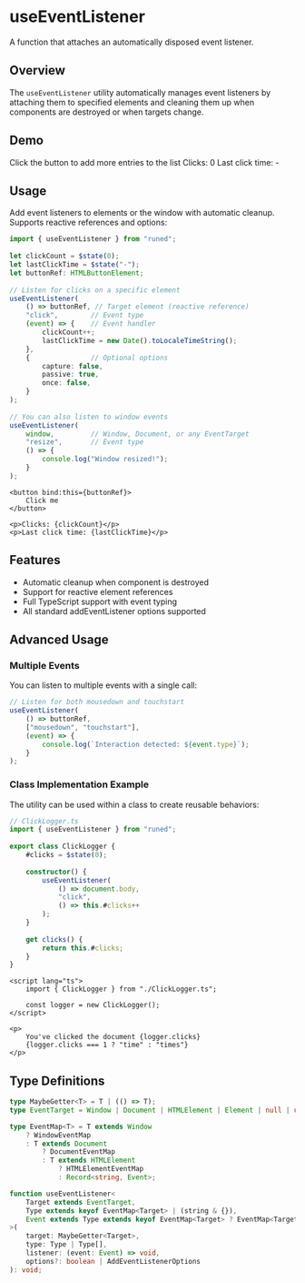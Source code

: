 # useEventListener
A function that attaches an automatically disposed event listener.

## Overview

The `useEventListener` utility automatically manages event listeners by attaching them to specified elements and cleaning them up when components are destroyed or when targets change.

## Demo

Click the button to add more entries to the list
Clicks: 0
Last click time: -

## Usage

Add event listeners to elements or the window with automatic cleanup. Supports reactive references and options:

```ts
import { useEventListener } from "runed";
 
let clickCount = $state(0);
let lastClickTime = $state("-");
let buttonRef: HTMLButtonElement;
 
// Listen for clicks on a specific element
useEventListener(
	() => buttonRef, // Target element (reactive reference)
	"click",        // Event type
	(event) => {    // Event handler
		clickCount++;
		lastClickTime = new Date().toLocaleTimeString();
	},
	{               // Optional options
		capture: false,
		passive: true,
		once: false,
	}
);
 
// You can also listen to window events
useEventListener(
	window,         // Window, Document, or any EventTarget
	"resize",       // Event type
	() => {
		console.log("Window resized!");
	}
);
```

```svelte
<button bind:this={buttonRef}>
	Click me
</button>

<p>Clicks: {clickCount}</p>
<p>Last click time: {lastClickTime}</p>
```

## Features

- Automatic cleanup when component is destroyed
- Support for reactive element references
- Full TypeScript support with event typing
- All standard addEventListener options supported

## Advanced Usage

### Multiple Events

You can listen to multiple events with a single call:

```ts
// Listen for both mousedown and touchstart
useEventListener(
	() => buttonRef,
	["mousedown", "touchstart"],
	(event) => {
		console.log(`Interaction detected: ${event.type}`);
	}
);
```

### Class Implementation Example

The utility can be used within a class to create reusable behaviors:

```ts
// ClickLogger.ts
import { useEventListener } from "runed";
 
export class ClickLogger {
	#clicks = $state(0);
 
	constructor() {
		useEventListener(
			() => document.body,
			"click",
			() => this.#clicks++
		);
	}
 
	get clicks() {
		return this.#clicks;
	}
}
```

```svelte
<script lang="ts">
	import { ClickLogger } from "./ClickLogger.ts";
 
	const logger = new ClickLogger();
</script>
 
<p>
	You've clicked the document {logger.clicks}
	{logger.clicks === 1 ? "time" : "times"}
</p>
```

## Type Definitions

```ts
type MaybeGetter<T> = T | (() => T);
type EventTarget = Window | Document | HTMLElement | Element | null | undefined;

type EventMap<T> = T extends Window 
	? WindowEventMap 
	: T extends Document 
		? DocumentEventMap 
		: T extends HTMLElement 
			? HTMLElementEventMap 
			: Record<string, Event>;

function useEventListener<
	Target extends EventTarget,
	Type extends keyof EventMap<Target> | (string & {}),
	Event extends Type extends keyof EventMap<Target> ? EventMap<Target>[Type] : CustomEvent
>(
	target: MaybeGetter<Target>,
	type: Type | Type[],
	listener: (event: Event) => void,
	options?: boolean | AddEventListenerOptions
): void;
``` 